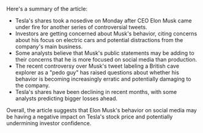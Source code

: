 Here's a summary of the article:

* Tesla's shares took a nosedive on Monday after CEO Elon Musk came under fire for another series of controversial tweets.
* Investors are getting concerned about Musk's behavior, citing concerns about his focus on electric cars and potential distractions from the company's main business.
* Some analysts believe that Musk's public statements may be adding to their concerns that he is more focused on social media than production.
* The recent controversy over Musk's tweet labeling a British cave explorer as a "pedo guy" has raised questions about whether his behavior is becoming increasingly erratic and potentially damaging to the company.
* Tesla's shares have been declining in recent months, with some analysts predicting bigger losses ahead.

Overall, the article suggests that Elon Musk's behavior on social media may be having a negative impact on Tesla's stock price and potentially undermining investor confidence.